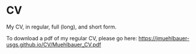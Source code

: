 # CV
My CV, in regular, full (long), and short form.

To download a pdf of my regular CV, please go here:
https://jmuehlbauer-usgs.github.io/CV/Muehlbauer_CV.pdf